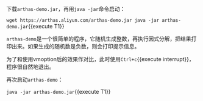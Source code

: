 



下载`arthas-demo.jar`，再用`java -jar`命令启动：

`wget https://arthas.aliyun.com/arthas-demo.jar
java -jar arthas-demo.jar`{{execute T1}}

`arthas-demo`是一个很简单的程序，它随机生成整数，再执行因式分解，把结果打印出来。如果生成的随机数是负数，则会打印提示信息。

为了和使用vmoption后的效果作对比，此时使用`Ctrl+c`{{execute interrupt}}，程序很自然地退出。

再次启动`arthas-demo`：

`java -jar arthas-demo.jar`{{execute T1}}
